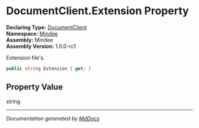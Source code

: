 ﻿<!--  
  <auto-generated>   
    The contents of this file were generated by a tool.  
    Changes to this file may be list if the file is regenerated  
  </auto-generated>   
-->

# DocumentClient.Extension Property

**Declaring Type:** [DocumentClient](../index.md)  
**Namespace:** [Mindee](../../index.md)  
**Assembly:** Mindee  
**Assembly Version:** 1.0.0\-rc1

Extension file's.

```csharp
public string Extension { get; }
```

## Property Value

string

___

*Documentation generated by [MdDocs](https://github.com/ap0llo/mddocs)*
